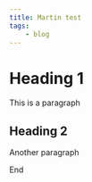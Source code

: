 ```yaml
---
title: Martin test
tags: 
    - blog
---
```

  
  # Heading 1

This is a paragraph

## Heading 2

Another paragraph

End
